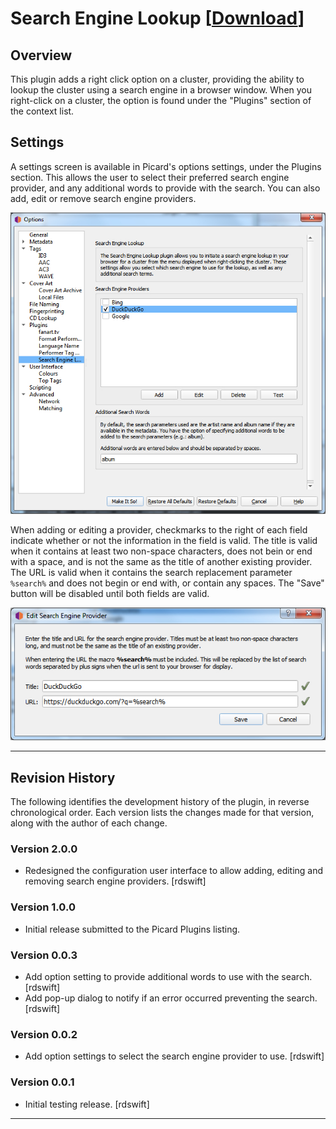 # Search Engine Lookup \[[Download](https://github.com/rdswift/picard-plugins/raw/2.0_RDS_Plugins/plugins/search_engine_lookup/search_engine_lookup.zip)\]

## Overview

This plugin adds a right click option on a cluster, providing the ability to lookup the cluster using a search engine in a browser window.
When you right-click on a cluster, the option is found under the "Plugins" section of the context list.

## Settings

A settings screen is available in Picard's options settings, under the Plugins section.  This allows the user to select their preferred
search engine provider, and any additional words to provide with the search.  You can also add, edit or remove search engine providers.

![options image](https://github.com/rdswift/picard-plugins/raw/2.0_RDS_Plugins/plugins/search_engine_lookup/options.jpg)

When adding or editing a provider, checkmarks to the right of each field indicate whether or not the information in the field is valid.
The title is valid when it contains at least two non-space characters, does not bein or end with a space, and is not the same as the
title of another existing provider.  The URL is valid when it contains the search replacement parameter ``%search%`` and does not begin
or end with, or contain any spaces.  The "Save" button will be disabled until both fields are valid.

![options edit image](https://github.com/rdswift/picard-plugins/raw/2.0_RDS_Plugins/plugins/search_engine_lookup/options_edit.jpg)

---

## Revision History

The following identifies the development history of the plugin, in reverse chronological order.  Each version lists the changes made for that version, along with the author of each change.

### Version 2.0.0

* Redesigned the configuration user interface to allow adding, editing and removing search engine providers. \[rdswift\]

### Version 1.0.0

* Initial release submitted to the Picard Plugins listing.

### Version 0.0.3

* Add option setting to provide additional words to use with the search. \[rdswift\]
* Add pop-up dialog to notify if an error occurred preventing the search. \[rdswift\]

### Version 0.0.2

* Add option settings to select the search engine provider to use. \[rdswift\]

### Version 0.0.1

* Initial testing release. \[rdswift\]

---
